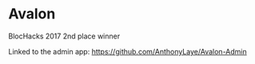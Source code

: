 # Avalon
BlocHacks 2017
2nd place winner

Linked to the admin app: https://github.com/AnthonyLaye/Avalon-Admin
